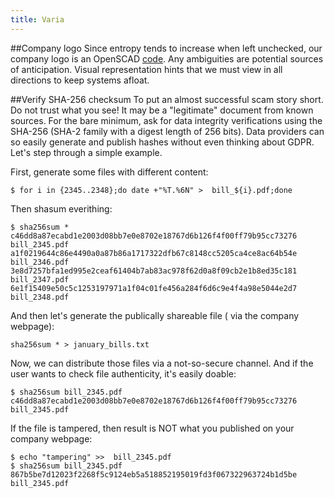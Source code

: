 ```yaml
---
title: Varia
---
```

##Company logo
Since entropy tends to increase when left unchecked, our company logo is an OpenSCAD [code](../assets/wirt_logo.scad). Any ambiguities are potential sources of anticipation. Visual representation hints that we must view in all directions to keep systems afloat.

##Verify SHA-256 checksum
To put an almost successful scam story short. Do not trust what you see! It may be a "legitimate" document from known sources.
For the bare minimum, ask for data integrity verifications using the SHA-256 (SHA-2 family with a digest length of 256 bits).
Data providers can so easily generate and publish hashes without even thinking about GDPR. Let's step through a simple example.

First, generate some files with different content:
```
$ for i in {2345..2348};do date +"%T.%6N" >  bill_${i}.pdf;done 
```

Then shasum everithing:
```
$ sha256sum *
c46dd8a87ecabd1e2003d08bb7e0e8702e18767d6b126f4f00ff79b95cc73276  bill_2345.pdf
a1f0219644c86e4490a0a87b86a1717322dfb67c8148cc5205ca4ce8ac64b54e  bill_2346.pdf
3e8d7257bfa1ed995e2ceaf61404b7ab83ac978f62d0a8f09cb2e1b8ed35c181  bill_2347.pdf
6e1f15409e50c5c1253197971a1f04c01fe456a284f6d6c9e4f4a98e5044e2d7  bill_2348.pdf
```

And then let's generate the publically shareable file ( via the company webpage):
```
sha256sum * > january_bills.txt
```

Now, we can distribute those files via a not-so-secure channel. And if the user wants to check file authenticity, it's easily doable:
```
$ sha256sum bill_2345.pdf
c46dd8a87ecabd1e2003d08bb7e0e8702e18767d6b126f4f00ff79b95cc73276  bill_2345.pdf
```

If the file is tampered, then result is NOT what you published on your company webpage:
```
$ echo "tampering" >>  bill_2345.pdf
$ sha256sum bill_2345.pdf
867b5be7d12023f2268f5c9124eb5a518852195019fd3f067322963724b1d5be  bill_2345.pdf
```

